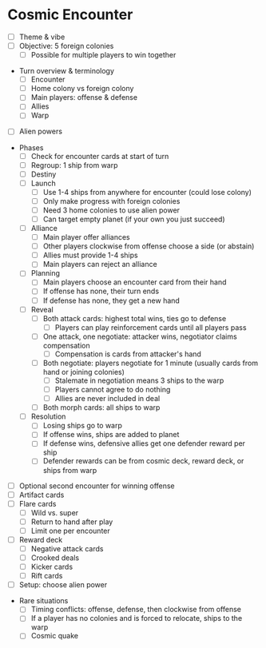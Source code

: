 # Cosmic Encounter

- [ ] Theme & vibe
- [ ] Objective: 5 foreign colonies
  - [ ] Possible for multiple players to win together
- Turn overview & terminology
  - [ ] Encounter
  - [ ] Home colony vs foreign colony
  - [ ] Main players: offense & defense
  - [ ] Allies
  - [ ] Warp
- [ ] Alien powers
- Phases
  - [ ] Check for encounter cards at start of turn
  - [ ] Regroup: 1 ship from warp
  - [ ] Destiny
  - [ ] Launch
    - [ ] Use 1-4 ships from anywhere for encounter (could lose colony)
    - [ ] Only make progress with foreign colonies
    - [ ] Need 3 home colonies to use alien power
    - [ ] Can target empty planet (if your own you just succeed)
  - [ ] Alliance
    - [ ] Main player offer alliances
    - [ ] Other players clockwise from offense choose a side (or abstain)
    - [ ] Allies must provide 1-4 ships
    - [ ] Main players can reject an alliance
  - [ ] Planning
    - [ ] Main players choose an encounter card from their hand
    - [ ] If offense has none, their turn ends
    - [ ] If defense has none, they get a new hand
  - [ ] Reveal
    - [ ] Both attack cards: highest total wins, ties go to defense
      - [ ] Players can play reinforcement cards until all players pass
    - [ ] One attack, one negotiate: attacker wins, negotiator claims compensation
      - [ ] Compensation is cards from attacker's hand
    - [ ] Both negotiate: players negotiate for 1 minute (usually cards from hand or joining colonies)
      - [ ] Stalemate in negotiation means 3 ships to the warp
      - [ ] Players cannot agree to do nothing
      - [ ] Allies are never included in deal
    - [ ] Both morph cards: all ships to warp
  - [ ] Resolution
    - [ ] Losing ships go to warp
    - [ ] If offense wins, ships are added to planet
    - [ ] If defense wins, defensive allies get one defender reward per ship
    - [ ] Defender rewards can be from cosmic deck, reward deck, or ships from warp
- [ ] Optional second encounter for winning offense
- [ ] Artifact cards
- [ ] Flare cards
  - [ ] Wild vs. super
  - [ ] Return to hand after play
  - [ ] Limit one per encounter
- [ ] Reward deck
  - [ ] Negative attack cards
  - [ ] Crooked deals
  - [ ] Kicker cards
  - [ ] Rift cards
- [ ] Setup: choose alien power
- Rare situations
  - [ ] Timing conflicts: offense, defense, then clockwise from offense
  - [ ] If a player has no colonies and is forced to relocate, ships to the warp
  - [ ] Cosmic quake
